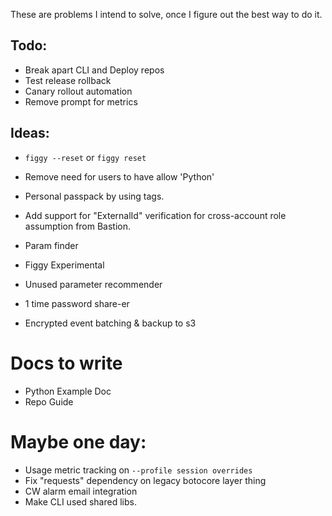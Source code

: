 These are problems I intend to solve, once I figure out the best way to do it.

## Todo:
- Break apart CLI and Deploy repos
- Test release rollback
- Canary rollout automation
- Remove prompt for metrics

## Ideas:
- `figgy --reset` or `figgy reset`

- Remove need for users to have allow 'Python'
- Personal passpack by using tags.

- Add support for "ExternalId" verification for cross-account role assumption from Bastion.
- Param finder

- Figgy Experimental
- Unused parameter recommender

- 1 time password share-er
- Encrypted event batching & backup to s3

# Docs to write

- Python Example Doc
- Repo Guide

# Maybe one day:
- Usage metric tracking on `--profile session overrides`
- Fix "requests" dependency on legacy botocore layer thing
- CW alarm email integration
- Make CLI used shared libs.
